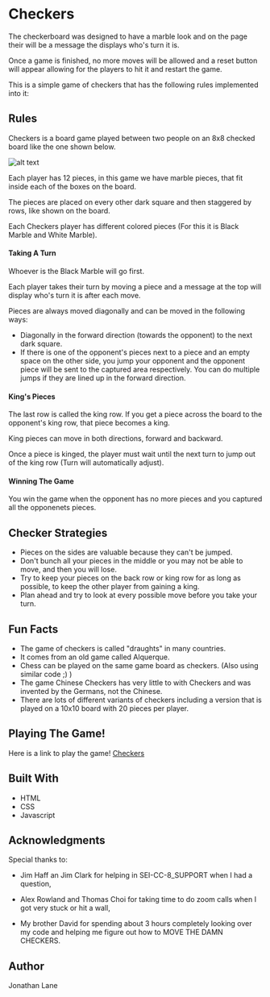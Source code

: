 # Checkers

The checkerboard was designed to have a marble look and on the page their will be a message the displays who's turn it is.

Once a game is finished, no more moves will be allowed and a reset button will appear allowing for the players to hit it and restart the game.

This is a simple game of checkers that has the following rules implemented into it:


## Rules

Checkers is a board game played between two people on an 8x8 checked board like the one shown below.

![alt text](https://www.ducksters.com/games/checkers.png "Checkerboard")

Each player has 12 pieces, in this game we have marble pieces, that fit inside each of the boxes on the board.

The pieces are placed on every other dark square and then staggered by rows, like shown on the board.

Each Checkers player has different colored pieces (For this it is Black Marble and White Marble).

#### Taking A Turn

Whoever is the Black Marble will go first. 

Each player takes their turn by moving a piece and a message at the top will display who's turn it is after each move.

Pieces are always moved diagonally and can be moved in the following ways:

- Diagonally in the forward direction (towards the opponent) to the next dark square.
- If there is one of the opponent's pieces next to a piece and an empty space on the other side, you jump your opponent and the opponent piece will be sent to the captured area respectively. 
You can do multiple jumps if they are lined up in the forward direction. 

#### King's Pieces

The last row is called the king row. If you get a piece across the board to the opponent's king row, that piece becomes a king.

King pieces can move in both directions, forward and backward.

Once a piece is kinged, the player must wait until the next turn to jump out of the king row (Turn will automatically adjust).

#### Winning The Game

You win the game when the opponent has no more pieces and you captured all the opponenets pieces. 


## Checker Strategies

- Pieces on the sides are valuable because they can't be jumped.
- Don't bunch all your pieces in the middle or you may not be able to move, and then you will lose.
- Try to keep your pieces on the back row or king row for as long as possible, to keep the other player from gaining a king.
- Plan ahead and try to look at every possible move before you take your turn.

## Fun Facts

- The game of checkers is called "draughts" in many countries.
- It comes from an old game called Alquerque.
- Chess can be played on the same game board as checkers. (Also using similar code ;) )
- The game Chinese Checkers has very little to with Checkers and was invented by the Germans, not the Chinese.
- There are lots of different variants of checkers including a version that is played on a 10x10 board with 20 pieces per player.


## Playing The Game!

Here is a link to play the game! [Checkers](https://thornathan.github.io/Checkers-Project-1/)
## Built With

- HTML
- CSS
- Javascript

## Acknowledgments

Special thanks to:

- Jim Haff an Jim Clark for helping in SEI-CC-8_SUPPORT when I had a question,

- Alex Rowland and Thomas Choi for taking time to do zoom calls when I got very stuck or hit a wall,

- My brother David for spending about 3 hours completely looking over my code and helping me figure out how to MOVE THE DAMN CHECKERS.



## Author

Jonathan Lane
